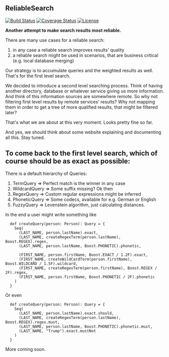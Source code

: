 ReliableSearch
-

[![Build Status](https://travis-ci.com/RogerJFX/ReliableSearch.svg?branch=master)](https://travis-ci.com/RogerJFX/ReliableSearch)
[![Coverage Status](https://codecov.io/gh/rogerjfx/reliablesearch/branch/master/graph/badge.svg)](https://codecov.io/gh/RogerJFX/ReliableSearch)
[![License](https://img.shields.io/badge/License-Apache%202.0-blue.svg)](https://opensource.org/licenses/Apache-2.0)


**Another attempt to make search results most reliable.**

There are many use cases for a reliable search:

1. in any case a reliable search improves results' quality
1. a reliable search might be used in scenarios, that are business critical (e.g. local database merging)

Our strategy is to accumulate queries and the weighted results as well. That's for the first level search.

We decided to introduce a second level searching process. Think of having another directory, database or whatever 
service giving us more information. And think of this information sources are somewhere remote. So why not filtering 
first level results by remote services' results? Why not mapping them in order to get a tree of more qualified results, 
that might be filtered later?

That's what we are about at this very moment. Looks pretty fine so far.

And yes, we should think about some website explaining and documenting all this. Stay tuned.

To come back to the first level search, which of course should be as exact as possible:
-

There is a default hierarchy of Queries:

1. TermQuery => Perfect match is the winner in any case
1. WildcardQuery => Some suffix missing? Ok then
1. RegexQuery => Custom regular expressions might be inferred
1. PhoneticQuery => Some codecs, available for e.g. German or English
1. FuzzyQuery => Levenstein algorithm, just calculating distances.

In the end a user might write something like

~~~
  def createQuery(person: Person): Query = {
    Seq(
      (LAST_NAME, person.lastName).exact,
      (LAST_NAME, createRegexTerm(person.lastName), Boost.REGEX).regex,
      (LAST_NAME, person.lastName, Boost.PHONETIC).phonetic,

      (FIRST_NAME, person.firstName, Boost.EXACT / 1.2F).exact,
      (FIRST_NAME, createWildCardTerm(person.firstName), Boost.WILDCARD / 1.5F).wildcard,
      (FIRST_NAME, createRegexTerm(person.firstName), Boost.REGEX / 2F).regex,
      (FIRST_NAME, person.firstName, Boost.PHONETIC / 2F).phonetic
    )
  }
~~~

Or even

~~~
  def createQuery(person: Person): Query = {
    Seq(
      (LAST_NAME, person.lastName).exact.should,
      (LAST_NAME, createRegexTerm(person.lastName), Boost.REGEX).regex.must,
      (LAST_NAME, person.lastName, Boost.PHONETIC).phonetic.must,
      (LAST_NAME, "Trump").exact.mustNot
    )
  }
~~~

More coming soon. 